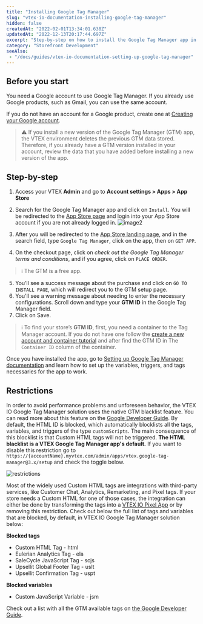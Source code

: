 ```yaml
---
title: "Installing Google Tag Manager"
slug: "vtex-io-documentation-installing-google-tag-manager"
hidden: false
createdAt: "2022-02-01T13:34:01.638Z"
updatedAt: "2022-12-13T20:17:44.697Z"
excerpt: "Step-by-step on how to install the Google Tag Manager app in your VTEX Admin."
category: "Storefront Development"
seeAlso:
 - "/docs/guides/vtex-io-documentation-setting-up-google-tag-manager"
---
```


## Before you start

You need a Google account to use Google Tag Manager. If you already use Google products, such as Gmail, you can use the same account.

If you do not have an account for a Google product, create one at [Creating your Google account](https://accounts.google.com/signup/v2/webcreateaccount?service=analytics&continue=https%3A%2F%2Ftagmanager.google.com%2F&dsh=S1158101756%3A1642078409369040&biz=true&flowName=GlifWebSignIn&flowEntry=SignUp&nogm=true).

> ⚠️ If you install a new version of the Google Tag Manager (GTM) app, the VTEX environment deletes the previous GTM data stored. Therefore, if you already have a GTM version installed in your account, review the data that you have added before installing a new version of the app.

## Step-by-step

1. Access your VTEX **Admin** and go to **Account settings > Apps > App Store**

2. Search for the Google Tag Manager app and click on `Install`. You will be redirected to the [App Store page](https://apps.vtex.com/vtex-google-tag-manager/p) and login into your App Store account if you are not already logged in.
   ![image2](https://cdn.jsdelivr.net/gh/vtexdocs/dev-portal-content@main/images/vtex-io-documentation-installing-google-tag-manager-0.gif)

3. After you will be redirected to the [App Store landing page](https://apps.vtex.com/), and in the search field, type `Google Tag Manager`, click on the app, then on  `GET APP`.

4. On the checkout page, click on *check out the Google Tag Manager terms and conditions*, and if you agree, click on `PLACE ORDER`.

> ℹ️ The GTM is a free app.

5. You’ll see a success message about the purchase and click on `GO TO INSTALL PAGE`, which will redirect you to the GTM setup page.
6. You'll see a warning message about needing to enter the necessary configurations. Scroll down and type your **GTM ID** in the Google Tag Manager field.
7. Click on Save.

> ℹ️ To find your store’s **GTM ID**, first, you need a container to the Tag Manager account. If you do not have one follow the [create a new account and container tutorial](https://support.google.com/tagmanager/answer/6103696?hl=en#install) and after find the GTM ID in The `Container ID` column of the container.

Once you have installed the app, go to [Setting up Google Tag Manager documentation](/docs/guides/vtex-io-documentation-setting-up-google-tag-manager) and learn how to set up the variables, triggers, and tags necessaries for the app to work.

## Restrictions

In order to avoid performance problems and unforeseen behavior, the VTEX IO Google Tag Manager solution uses the native GTM blacklist feature. You can read more about this feature on the [Google Developer Guide](https://developers.google.com/tag-platform/tag-manager/web/restrict).
By default, the HTML ID is blocked, which automatically blocklists all the tags, variables, and triggers of the type `customScripts`. The main consequence of this blocklist is that Custom HTML tags will not be triggered.
**The HTML blacklist is a VTEX Google Tag Manager app's default.** If you want to disable this restriction go to `https://{accountName}.myvtex.com/admin/apps/vtex.google-tag-manager@3.x/setup` and check the toggle below.

![restrictions](https://cdn.jsdelivr.net/gh/vtexdocs/dev-portal-content@main/images/vtex-io-documentation-installing-google-tag-manager-1.png)

Most of the widely used Custom HTML tags are integrations with third-party services, like Customer Chat, Analytics, Remarketing, and Pixel tags. If your store needs a Custom HTML for one of those cases, the integration can either be done by transforming the tags into a [VTEX IO Pixel App](/docs/guides/pixel-apps) or by removing this restriction.
Check out below the full list of tags and variables that are blocked, by default, in VTEX IO Google Tag Manager solution below:

**Blocked tags**

- Custom HTML Tag - html
- Eulerian Analytics Tag - ela
- SaleCycle JavaScript Tag - scjs
- Upsellit Global Footer Tag - uslt
- Upsellit Confirmation Tag - uspt

**Blocked variables**

- Custom JavaScript Variable - jsm

Check out a list with all the GTM available tags on [the Google Developer Guide](https://developers.google.com/tag-platform/tag-manager/web/datalayer).
